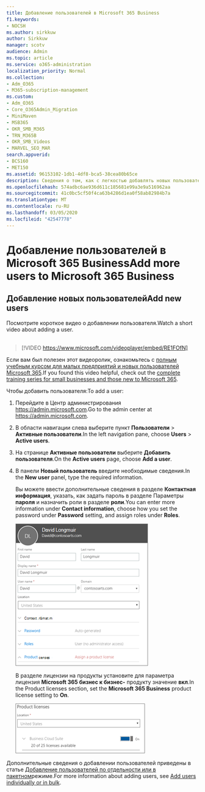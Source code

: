 ```yaml
---
title: Добавление пользователей в Microsoft 365 Business
f1.keywords:
- NOCSH
ms.author: sirkkuw
author: Sirkkuw
manager: scotv
audience: Admin
ms.topic: article
ms.service: o365-administration
localization_priority: Normal
ms.collection:
- Adm_O365
- M365-subscription-management
ms.custom:
- Adm_O365
- Core_O365Admin_Migration
- MiniMaven
- MSB365
- OKR_SMB_M365
- TRN_M365B
- OKR_SMB_Videos
- MARVEL_SEO_MAR
search.appverid:
- BCS160
- MET150
ms.assetid: 96153102-1db1-4df8-bca5-38cea80b65ce
description: Сведения о том, как с легкостью добавлять новых пользователей, защищать их устройства и назначать роли в Microsoft 365 Business.
ms.openlocfilehash: 574adbc6ae936d611c185681e99a3e9a516962aa
ms.sourcegitcommit: 41c0bc5cf50f4ca63b4286d1ea0f58ab82984b7a
ms.translationtype: MT
ms.contentlocale: ru-RU
ms.lasthandoff: 03/05/2020
ms.locfileid: "42547778"
---
```

# <a name="add-more-users-to-microsoft-365-business"></a><span data-ttu-id="3f46d-103">Добавление пользователей в Microsoft 365 Business</span><span class="sxs-lookup"><span data-stu-id="3f46d-103">Add more users to Microsoft 365 Business</span></span>

## <a name="add-new-users"></a><span data-ttu-id="3f46d-104">Добавление новых пользователей</span><span class="sxs-lookup"><span data-stu-id="3f46d-104">Add new users</span></span>

<span data-ttu-id="3f46d-105">Посмотрите короткое видео о добавлении пользователя.</span><span class="sxs-lookup"><span data-stu-id="3f46d-105">Watch a short video about adding a user.</span></span> <br><br>

> [!VIDEO https://www.microsoft.com/videoplayer/embed/RE1FOfN] 

<span data-ttu-id="3f46d-106">Если вам был полезен этот видеоролик, ознакомьтесь с [полным учебным курсом для малых предприятий и новых пользователей Microsoft 365](https://support.office.com/article/6ab4bbcd-79cf-4000-a0bd-d42ce4d12816).</span><span class="sxs-lookup"><span data-stu-id="3f46d-106">If you found this video helpful, check out the [complete training series for small businesses and those new to Microsoft 365](https://support.office.com/article/6ab4bbcd-79cf-4000-a0bd-d42ce4d12816).</span></span>

<span data-ttu-id="3f46d-107">Чтобы добавить пользователя:</span><span class="sxs-lookup"><span data-stu-id="3f46d-107">To add a user:</span></span>

1. <span data-ttu-id="3f46d-108">Перейдите в Центр администрирования <a href="https://go.microsoft.com/fwlink/p/?linkid=837890" target="_blank">https://admin.microsoft.com</a>.</span><span class="sxs-lookup"><span data-stu-id="3f46d-108">Go to the admin center at <a href="https://go.microsoft.com/fwlink/p/?linkid=837890" target="_blank">https://admin.microsoft.com</a>.</span></span> 
2. <span data-ttu-id="3f46d-109">В области навигации слева выберите пункт **Пользователи** \> **Активные пользователи**.</span><span class="sxs-lookup"><span data-stu-id="3f46d-109">In the left navigation pane, choose **Users** \> **Active users**.</span></span>
3. <span data-ttu-id="3f46d-110">На странице **Активные пользователи** выберите **Добавить пользователя**.</span><span class="sxs-lookup"><span data-stu-id="3f46d-110">On the **Active users** page, choose **Add a user**.</span></span>
4. <span data-ttu-id="3f46d-111">В панели **Новый пользователь** введите необходимые сведения.</span><span class="sxs-lookup"><span data-stu-id="3f46d-111">In the **New user** panel, type the required information.</span></span> 
  
    <span data-ttu-id="3f46d-112">Вы можете ввести дополнительные сведения в разделе **Контактная информация**, указать, как задать пароль в разделе Параметры **пароля** и назначить роли в разделе **роли**.</span><span class="sxs-lookup"><span data-stu-id="3f46d-112">You can enter more information under **Contact information**, choose how you set the password under **Password** setting, and assign roles under **Roles**.</span></span>
      
    ![Enter user information in the New user card](../media/f04d39ca-48be-4868-8330-8552a4754c8b.png)
      
    <span data-ttu-id="3f46d-114">В разделе лицензии на продукты установите для параметра лицензия **Microsoft 365 бизнес к бизнес-** продукту значение **вкл**.</span><span class="sxs-lookup"><span data-stu-id="3f46d-114">In the Product licenses section, set the **Microsoft 365 Business** product license setting to **On**.</span></span>
      
    ![Set the license setting to On position](../media/7404f7f7-93bc-44a3-9ffb-4208b5b17402.png)
  
<span data-ttu-id="3f46d-116">Дополнительные сведения о добавлении пользователей приведены в статье [Добавление пользователей по отдельности или в пакетном](https://docs.microsoft.com/office365/admin/add-users/add-users)режиме.</span><span class="sxs-lookup"><span data-stu-id="3f46d-116">For  more information about adding users, see [Add users individually or in bulk](https://docs.microsoft.com/office365/admin/add-users/add-users).</span></span>
  
